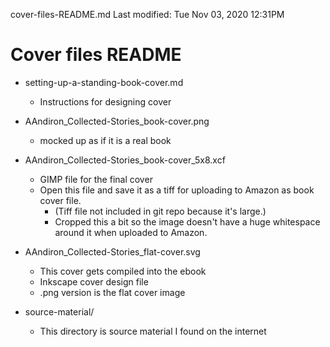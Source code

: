 cover-files-README.md
Last modified: Tue Nov 03, 2020  12:31PM

# Cover files README

* setting-up-a-standing-book-cover.md
	* Instructions for designing cover
* AAndiron_Collected-Stories_book-cover.png
	* mocked up as if it is a real book
* AAndiron_Collected-Stories_book-cover_5x8.xcf
	* GIMP file for the final cover
	* Open this file and save it as a tiff for uploading to Amazon as book cover file.
		* (Tiff file not included in git repo because it's large.)
		* Cropped this a bit so the image doesn't have a huge whitespace around it when uploaded to Amazon.
* AAndiron_Collected-Stories_flat-cover.svg
	* This cover gets compiled into the ebook
	* Inkscape cover design file
	* .png version is the flat cover image

* source-material/
	* This directory is source material I found on the internet



